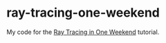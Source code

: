 # ray-tracing-one-weekend
My code for the [Ray Tracing in One Weekend](https://raytracing.github.io/books/RayTracingInOneWeekend.html) tutorial.
